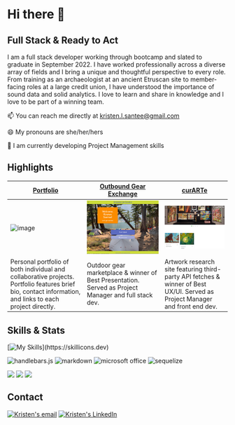 # Hi there 👋

## Full Stack & Ready to Act
I am a full stack developer working through bootcamp and slated to graduate in September 2022. I have worked professionally across a diverse array of fields and I bring a unique and thoughtful perspective to every role. From training as an archaeologist at an ancient Etruscan site to member-facing roles at a large credit union, I have understood the importance of sound data and solid analytics. I love to learn and share in knowledge and I love to be part of a winning team. 

📫 You can reach me directly at kristen.l.santee@gmail.com

😄 My pronouns are she/her/hers

🧠 I am currently developing Project Management skills 

## Highlights
|[Portfolio](https://kristensantee.github.io/professional-portfolio-challenge/)|[Outbound Gear Exchange](https://outbound-gear-exchange.herokuapp.com/)|[curARTe](https://kitanablade.github.io/curarte/)|
|---|---|---|
|![image](https://user-images.githubusercontent.com/107505837/184802607-3f95be01-2d70-4b01-819c-0d5d60af89a6.png)|![](https://github.com/jlee12297/Outbound-Gear-Exchange/raw/dev/images/Screenshot.png)|![](https://github.com/kitanablade/curarte/raw/dev/assets/images/Screenshot.png)|
|Personal portfolio of both individual and collaborative projects. Portfolio features brief bio, contact information, and links to each project directly.|Outdoor gear marketplace & winner of Best Presentation. Served as Project Manager and full stack dev.|Artwork research site featuring third-party API fetches & winner of Best UX/UI. Served as Project Manager and front end dev.|

## Skills & Stats
[![My Skills](https://skillicons.dev/icons?i=js,html,css,github,heroku,git,linkedin,mongodb,mysql,nodejs,vscode,react,)](https://skillicons.dev)

![handlebars.js](https://img.shields.io/badge/Handlebars.js-f0772b?style=for-the-badge&logo=handlebarsdotjs&logoColor=black)
![markdown](https://img.shields.io/badge/Markdown-000000?style=for-the-badge&logo=markdown&logoColor=white)
![microsoft office](https://img.shields.io/badge/Microsoft_Office-D83B01?style=for-the-badge&logo=microsoft-office&logoColor=white)
![sequelize](https://img.shields.io/badge/Sequelize-52B0E7?style=for-the-badge&logo=Sequelize&logoColor=white)

![](https://github-profile-summary-cards.vercel.app/api/cards/profile-details?username=kristensantee&theme=vue)
![](https://github-readme-stats.vercel.app/api?username=kristensantee)
![](https://github-readme-stats.vercel.app/api/top-langs/?username=kristensantee)


## Contact
[![Kristen's email](https://img.shields.io/badge/Gmail-D14836?style=for-the-badge&logo=gmail&logoColor=white)](mailto:kristen.l.santee@gmail.com) [![Kristen's LinkedIn](https://img.shields.io/badge/LinkedIn-0077B5?style=for-the-badge&logo=linkedin&logoColor=white)](https://www.linkedin.com/in/kristen-santee-aba1a631/)



<!--
**kristensantee/kristensantee** is a ✨ _special_ ✨ repository because its `README.md` (this file) appears on your GitHub profile.

[!(mailto:kristen.l.santee@gmail.com)](https://img.shields.io/badge/Gmail-D14836?style=for-the-badge&logo=gmail&logoColor=white) ![https://www.linkedin.com/in/kristen-santee-aba1a631/](https://img.shields.io/badge/LinkedIn-0077B5?style=for-the-badge&logo=linkedin&logoColor=white)

Here are some ideas to get you started:

- 🔭 I’m currently working on ...
- 🌱 I’m currently learning ...
- 👯 I’m looking to collaborate on ...
- 💬 Ask me about ...
- 📫 How to reach me: ...
- 😄 Pronouns: she/her/hers
- ⚡ Fun fact: I am a trained archaeologist who has excavated at an ancient Etruscan site outside Siena, Italy.
-->
